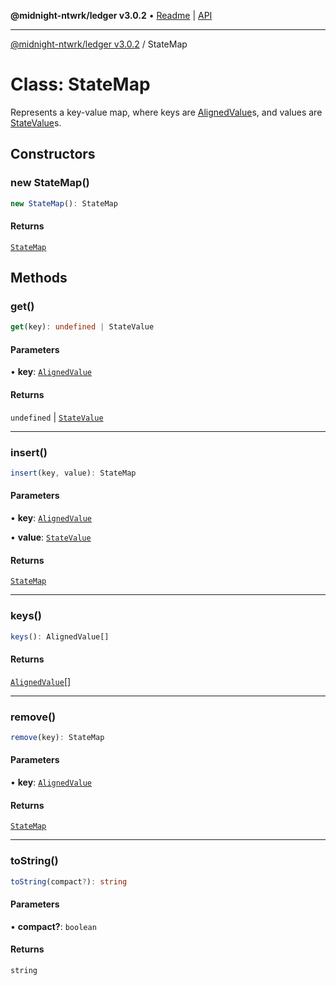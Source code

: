 **@midnight-ntwrk/ledger v3.0.2** • [Readme](../README.md) \| [API](../globals.md)

***

[@midnight-ntwrk/ledger v3.0.2](../README.md) / StateMap

# Class: StateMap

Represents a key-value map, where keys are [AlignedValue](../type-aliases/AlignedValue.md)s, and values
are [StateValue](StateValue.md)s.

## Constructors

### new StateMap()

```ts
new StateMap(): StateMap
```

#### Returns

[`StateMap`](StateMap.md)

## Methods

### get()

```ts
get(key): undefined | StateValue
```

#### Parameters

• **key**: [`AlignedValue`](../type-aliases/AlignedValue.md)

#### Returns

`undefined` \| [`StateValue`](StateValue.md)

***

### insert()

```ts
insert(key, value): StateMap
```

#### Parameters

• **key**: [`AlignedValue`](../type-aliases/AlignedValue.md)

• **value**: [`StateValue`](StateValue.md)

#### Returns

[`StateMap`](StateMap.md)

***

### keys()

```ts
keys(): AlignedValue[]
```

#### Returns

[`AlignedValue`](../type-aliases/AlignedValue.md)[]

***

### remove()

```ts
remove(key): StateMap
```

#### Parameters

• **key**: [`AlignedValue`](../type-aliases/AlignedValue.md)

#### Returns

[`StateMap`](StateMap.md)

***

### toString()

```ts
toString(compact?): string
```

#### Parameters

• **compact?**: `boolean`

#### Returns

`string`

